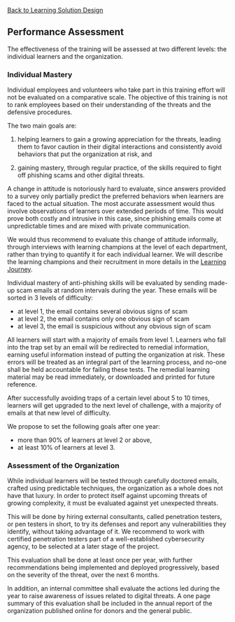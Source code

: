 [Back to Learning Solution Design](600-LEARNING-SOLUTION-DESIGN.md)
## Performance Assessment

The effectiveness of the training will be assessed at two different levels:
the individual learners and the organization.

### Individual Mastery

Individual employees and volunteers who take part in this training effort
will not be evaluated on a comparative scale. The objective of this training
is not to rank employees based on their understanding of the threats and
the defensive procedures.

The two main goals are:

1. helping learners to gain a growing appreciation for the threats,
leading them to favor caution in their digital interactions and
consistently avoid behaviors that put the organization at risk, and

2. gaining mastery, through regular practice, of the skills required
to fight off phishing scams and other digital threats.

A change in attitude is notoriously hard to evaluate, since answers provided
to a survey only partially predict the preferred behaviors when learners are
faced to the actual situation. The most accurate assessment would thus
involve observations of learners over extended periods of time. This would
prove both costly and intrusive in this case, since phishing emails come at
unpredictable times and are mixed with private communication.

We would thus recommend to evaluate this change of attitude informally,
through interviews with learning champions at the level of each department,
rather than trying to quantify it for each individual learner. We will
describe the learning champions and their recruitment in more details in
the [Learning Journey](620-LEARNING-JOURNEY.md).

Individual mastery of anti-phishing skills will be evaluated by sending
made-up scam emails at random intervals during the year. These emails will
be sorted in 3 levels of difficulty:

* at level 1, the email contains several obvious signs of scam
* at level 2, the email contains only one obvious sign of scam
* at level 3, the email is suspicious without any obvious sign of scam

All learners will start with a majority of emails from level 1.
Learners who fall into the trap set by an email will be redirected
to remedial information, earning useful information instead of putting
the organization at risk. These errors will be treated as an integral part
of the learning process, and no-one shall be held accountable for failing
these tests. The remedial learning material may be read immediately,
or downloaded and printed for future reference.

After successfully avoiding traps of a certain level about 5 to 10 times,
learners will get upgraded to the next level of challenge, with a majority
of emails at that new level of difficulty.

We propose to set the following goals after one year:

- more than 90% of learners at level 2 or above,
- at least 10% of learners at level 3.

### Assessment of the Organization

While individual learners will be tested through carefully doctored emails,
crafted using predictable techniques, the organization as a whole does not
have that luxury. In order to protect itself against upcoming threats of
growing complexity, it must be evaluated against yet unexpected threats.

This will be done by hiring external consultants, called penetration testers,
or pen testers in short, to try its defenses and report any vulnerabilities
they identify, without taking advantage of it. We recommend to work with
certified penetration testers part of a well-established cybersecurity agency,
to be selected at a later stage of the project.

This evaluation shall be done at least once per year, with further
recommendations being implemented and deployed progressively, based
on the severity of the threat, over the next 6 months.

In addition, an internal committee shall evaluate the actions led during
the year to raise awareness of issues related to digital threats. A one page
summary of this evaluation shall be included in the annual report of the
organization published online for donors and the general public.
